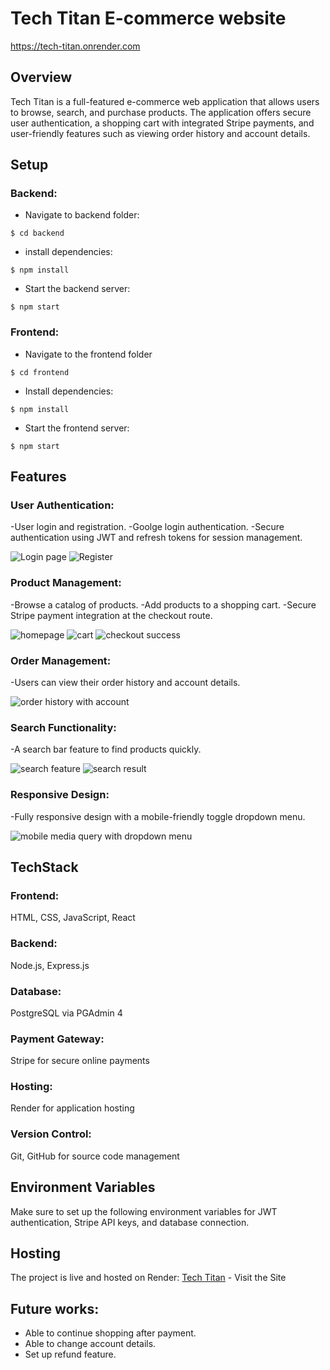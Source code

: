 # Tech Titan E-commerce website
 
https://tech-titan.onrender.com
 
## Overview

Tech Titan is a full-featured e-commerce web application that allows users to browse, search, and purchase products. The application offers secure user authentication, a shopping cart with integrated Stripe payments, and user-friendly features such as viewing order history and account details.

## Setup
### Backend:
- Navigate to backend folder:
```
$ cd backend
```
- install dependencies:
```
$ npm install
```
- Start the backend server:
```
$ npm start
```

### Frontend:
- Navigate to the frontend folder
```
$ cd frontend
```
- Install dependencies:
```
$ npm install
```
- Start the frontend server:
```
$ npm start
```

## Features

### User Authentication:
-User login and registration.
-Goolge login authentication.
-Secure authentication using JWT and refresh tokens for session management.

 ![Login page](https://github.com/user-attachments/assets/b85616c4-d8ca-4310-b7b3-25551d68a3ce) ![Register](https://github.com/user-attachments/assets/cb931893-82ce-4a87-828d-7e1f19220dc3)

### Product Management:
-Browse a catalog of products.
-Add products to a shopping cart.
-Secure Stripe payment integration at the checkout route.

 ![homepage](https://github.com/user-attachments/assets/7a1b2c17-4a88-437f-b85f-59df10642d00) ![cart](https://github.com/user-attachments/assets/3e0c1d33-0154-4227-b9f8-3158f9aa4223) ![checkout success](https://github.com/user-attachments/assets/65f794d7-ee48-45a0-b554-0316f5ebed1b)

### Order Management:
-Users can view their order history and account details.

 ![order history with account](https://github.com/user-attachments/assets/582ac607-6c87-4d54-82ce-480b6cd4c816)

### Search Functionality:
-A search bar feature to find products quickly.

 ![search feature](https://github.com/user-attachments/assets/4c18f548-a4dc-49d5-897a-ea69bba46840) ![search result](https://github.com/user-attachments/assets/9d00b24b-3b1c-4ad3-95ad-7d061be807d8)
  
### Responsive Design:
-Fully responsive design with a mobile-friendly toggle dropdown menu.

 ![mobile media query with dropdown menu](https://github.com/user-attachments/assets/b45c2524-ec88-4412-9e6f-d06484609a8b)

## TechStack

### Frontend: 
HTML, CSS, JavaScript, React
### Backend: 
Node.js, Express.js
### Database: 
PostgreSQL via PGAdmin 4
### Payment Gateway: 
Stripe for secure online payments
### Hosting: 
Render for application hosting
### Version Control: 
Git, GitHub for source code management

## Environment Variables

Make sure to set up the following environment variables for JWT authentication, Stripe API keys, and database connection.

## Hosting

The project is live and hosted on Render: [Tech Titan](https://tech-titan.onrender.com) - Visit the Site

## Future works:
- Able to continue shopping after payment.
- Able to change account details.
- Set up refund feature.

